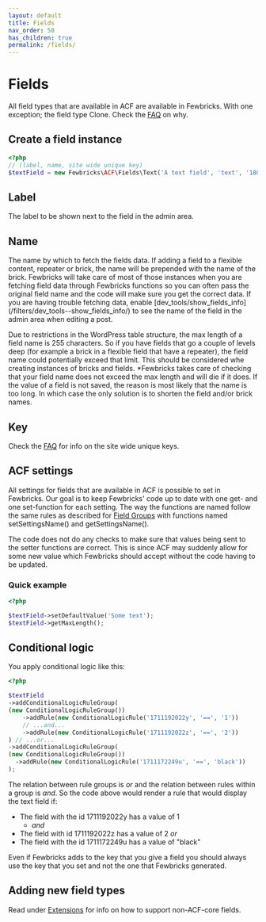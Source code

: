 ```yaml
---
layout: default
title: Fields 
nav_order: 50
has_children: true
permalink: /fields/
---
```


# Fields
All field types that are available in ACF are available in Fewbricks. With one exception; the field type Clone. 
Check the [FAQ](/faq/) on why.

## Create a field instance
```php
<?php
// (label, name, site wide unique key)
$textField = new Fewbricks\ACF\Fields\Text('A text field', 'text', '1801060035a');
```

## Label
The label to be shown next to the field in the admin area.

## Name
The name by which to fetch the fields data. If adding a field to a flexible content, repeater or brick, the name will
be prepended with the name of the brick. Fewbricks will take care of most of those instances when you are fetching
field data through Fewbricks functions so you can often pass the original field name and the code will make sure you 
get the correct data. If you are having trouble fetching data, enable [dev_tools/show_fields_info]
(/filters/dev_tools--show_fields_info/) to see the name of the field in the admin area when editing a post.

Due to restrictions in the WordPress table structure, the max length of a field name is 255 characters. So if you 
have fields that go a couple of levels deep (for example a brick in a flexible field that have a repeater), the field
 name could potentially exceed that limit. This should be considered whe creating instances of bricks and fields. 
 *Fewbricks takes care of checking that your field name does not exceed the max length and will die if it does. If 
 the value of a field is not saved, the reason is most likely that the name is too long. In which case the only 
 solution is to shorten the field and/or brick names.

## Key
Check the [FAQ](/faq/) for info on the site wide unique keys.

## ACF settings
All settings for fields that are available in ACF is possible to set in Fewbricks. Our goal is to keep Fewbricks' code
up to date with one get- and one set-function for each setting. The way the functions are named follow the same rules
 as described for [Field Groups](/field-groups/#acf-settings) with functions named setSettingsName() and
 getSettingsName().
 
The code does not do any checks to make sure that values being sent to the setter functions are correct. This is since
ACF may suddenly allow for some new value which Fewbricks should accept without the code having to be updated. 

### Quick example

```php
<?php

$textField->setDefaultValue('Some text');
$textField->getMaxLength();

```

## Conditional logic
You apply conditional logic like this:

```php
<?php

$textField
->addConditionalLogicRuleGroup(
(new ConditionalLogicRuleGroup())
    ->addRule(new ConditionalLogicRule('1711192022y', '==', '1'))
    // ...and...
    ->addRule(new ConditionalLogicRule('1711192022z', '==', '2'))
) // ...or...
->addConditionalLogicRuleGroup(
(new ConditionalLogicRuleGroup())
  ->addRule(new ConditionalLogicRule('1711172249u', '==', 'black'))
);
```

The relation between rule groups is _or_ and the relation between rules within a group is _and_. So the code above 
would render a rule that would display the text field if:

- The field with the id 1711192022y has a value of 1
  - _and_
- The field with id 1711192022z has a value of 2
_or_
- The field with the id 1711172249u has a value of "black"

Even if Fewbricks adds to the key that you give a field you should always use the key that you set and not the one 
that Fewbricks generated.

## Adding new field types
Read under [Extensions](/fields/extensions/) for info on how to support non-ACF-core fields.
